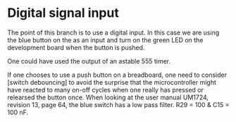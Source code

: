 # Digital signal input
The point of this branch is to use a digital input.
In this case we are using the blue button on the as an input and turn on the green LED on the development board when the button is pushed.

One could have used the output of an astable 555 timer.

If one chooses to use a push button on a breadboard, one need to consider [switch debouncing] to avoid the surprise that the microcontroller might have reacted to many on-off cycles when one really has pressed or relearsed the button once.
When looking at the user manual UM1724, revision 13, page 64, the blue switch has a low pass filter.
R29 = 100 & C15 = 100 nF.
